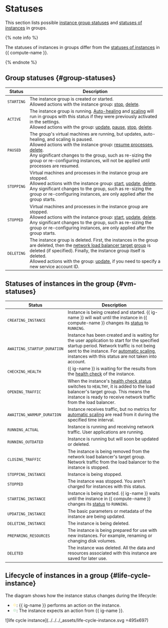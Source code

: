 # Statuses

This section lists possible [instance group statuses](#group-statuses) and [statuses of instances](#vm-statuses) in groups.

{% note info %}

The statuses of instances in groups differ from the [statuses of instances](../vm-statuses.md) in {{ compute-name }}.

{% endnote %}


## Group statuses {#group-statuses}

| Status | Description |
| ----- | ----- |
| `STARTING` | The instance group is created or started.<br>Allowed actions with the instance group: [stop](../../operations/instance-groups/stop.md), [delete](../../operations/instance-groups/delete.md). |
| `ACTIVE` | The instance group is running. [Auto-healing](autohealing.md) and [scaling](scale.md) will run in groups with this status if they were previously activated in the settings.<br>Allowed actions with the group: [update](../../operations/instance-groups/update.md), [pause](../../operations/instance-groups/pause-processes.md), [stop](../../operations/instance-groups/stop.md), [delete](../../operations/instance-groups/delete.md). |
| `PAUSED` | The group's virtual machines are running, but updates, auto-healing, and scaling is paused.<br>Allowed actions with the instance group: [resume processes](../../operations/instance-groups/resume-processes.md), [delete](../../operations/instance-groups/delete.md).<br>Any significant changes to the group, such as re-sizing the group or re-configuring instances, will not be applied until processes are resumed. |
| `STOPPING` | Virtual machines and processes in the instance group are stopped.<br>Allowed actions with the instance group: [start](../../operations/instance-groups/start.md), [update](../../operations/instance-groups/update.md), [delete](../../operations/instance-groups/delete.md).<br>Any significant changes to the group, such as re-sizing the group or re-configuring instances, are only applied after the group starts. |
| `STOPPED` | Virtual machines and processes in the instance group are stopped.<br>Allowed actions with the instance group: [start](../../operations/instance-groups/start.md), [update](../../operations/instance-groups/update.md), [delete](../../operations/instance-groups/delete.md).<br>Any significant changes to the group, such as re-sizing the group or re-configuring instances, are only applied after the group starts. |
| `DELETING` | The instance group is deleted. First, the instances in the group are deleted, then the [network load balancer target group](../../../network-load-balancer/concepts/target-resources.md) is deleted (if specified). Finally, the instance group itself is deleted.<br>Allowed actions with the group: [update](../../operations/instance-groups/update.md), if you need to specify a new service account ID. |

## Statuses of instances in the group {#vm-statuses}

| Status | Description |
| ----- | ----- |
| `CREATING_INSTANCE` | Instance is being created and started. {{ ig-name }} will wait until the instance in {{ compute-name }} changes its [status](../vm-statuses.md) to `RUNNING`. |
| `AWAITING_STARTUP_DURATION` | Instance has been created and is waiting for the user application to start for the specified startup period. Network traffic is not being sent to the instance. For [automatic scaling](scale.md), instances with this status are not taken into account. |
| `CHECKING_HEALTH` | {{ ig-name }} is waiting for the results from the [health check](autohealing.md#auto-healthcheck) of the instance. |
| `OPENING_TRAFFIC` | When the instance's [health check status](../../../network-load-balancer/concepts/health-check.md) switches to `HEALTHY`, it is added to the load balancer's target group. This means the instance is ready to receive network traffic from the load balancer. |
| `AWAITING_WARMUP_DURATION` | Instance receives traffic, but no metrics for [automatic scaling](scale.md) are read from it during the specified time interval. |
| `RUNNING_ACTUAL` | Instance is running and receiving network traffic. User applications are running. |
| `RUNNING_OUTDATED` | Instance is running but will soon be updated or deleted. |
| `CLOSING_TRAFFIC` | The instance is being removed from the network load balancer's target group. Network traffic from the load balancer to the instance is stopped. |
| `STOPPING_INSTANCE` | Instance is being stopped. |
| `STOPPED` | The instance was stopped. You aren't charged for instances with this status. |
| `STARTING_INSTANCE` | Instance is being started. {{ ig-name }} waits until the instance in {{ compute-name }} changes its [status](../vm-statuses.md) to `RUNNING`. |
| `UPDATING_INSTANCE` | The basic parameters or metadata of the instance are being updated. |
| `DELETING_INSTANCE` | The instance is being deleted. |
| `PREPARING_RESOURCES` | The instance is being prepared for use with new instances. For example, renaming or changing disk volumes. |
| `DELETED` | The instance was deleted. All the data and resources associated with this instance are saved for later use. |

## Lifecycle of instances in a group {#life-cycle-instance}

The diagram shows how the instance status changes during the lifecycle:

- ![dot-yellow](../../../_assets/dot-yellow.png): {{ ig-name }} performs an action on the instance.
- ![dot-green](../../../_assets/dot-green.png): The instance expects an action from {{ ig-name }}.

![life cycle instance](../../../_assets/life-cycle-instance.svg =495x697)